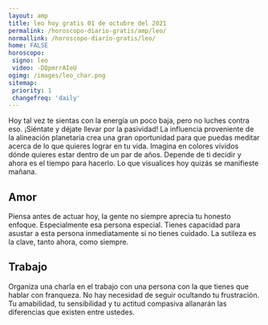 ```yaml
---
layout: amp
title: leo hoy gratis 01 de octubre del 2021 
permalink: /horoscopo-diario-gratis/amp/leo/
normallink: /horoscopo-diario-gratis/leo/
home: FALSE
horoscopo:
 signo: leo
 video: -DQpmrrAIeU
ogimg: /images/leo_char.png
sitemap:
 priority: 1
 changefreq: 'daily'
---
```



Hoy tal vez te sientas con la energía un poco baja, pero no luches contra eso. ¡Siéntate y déjate llevar por la pasividad! La influencia proveniente de la alineación planetaria crea una gran oportunidad para que puedas meditar acerca de lo que quieres lograr en tu vida. Imagina en colores vívidos dónde quieres estar dentro de un par de años. Depende de ti decidir y ahora es el tiempo para hacerlo. Lo que visualices hoy quizás se manifieste mañana.

## Amor

Piensa antes de actuar hoy, la gente no siempre aprecia tu honesto enfoque. Especialmente esa persona especial. Tienes capacidad para asustar a esta persona inmediatamente si no tienes cuidado. La sutileza es la clave, tanto ahora, como siempre.

## Trabajo

Organiza una charla en el trabajo con una persona con la que tienes que hablar con franqueza. No hay necesidad de seguir ocultando tu frustración. Tu amabilidad, tu sensibilidad y tu actitud compasiva allanarán las diferencias que existen entre ustedes.